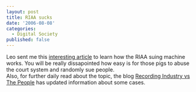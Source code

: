 ```yaml
---
layout: post
title: RIAA sucks
date: '2006-08-08'
categories:
  - Digital Society
published: false
---
```


Leo sent me this [interesting article][1] to learn how the RIAA suing machine works. You will be really dissapointed how easy is for those pigs to abuse the court system and randomly sue people.  
Also, for further daily read about the topic, the blog [Recording Industry vs The People][2] has updated information about some cases.

[1]: http://digitalmusic.weblogsinc.com/2006/08/07/the-riaa-vs-john-doe-a-laypersons-guide-to-filesharing-lawsui/  
 [2]: http://recordingindustryvspeople.blogspot.com/

